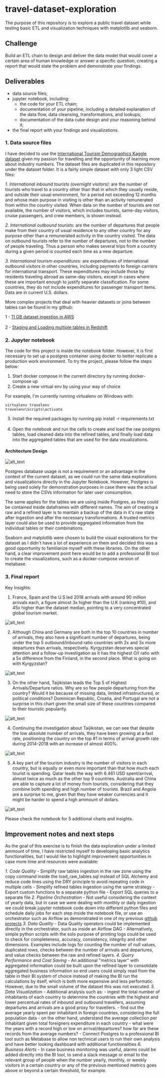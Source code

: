 # travel-dataset-exploration
The purpose of this repository is to explore a public travel dataset while testing basic ETL and visualization techniques with matplotlib and seaborn.

## Challenge

Build an ETL chain to design and deliver the data model that would cover a certain area of human knowledge or answer a specific question, creating a report that would state the problem and demonstrate your findings.

## Deliverables

- data source files;
- jupyter notebook, including:
    - the code for your ETL chain;
    - documentation of your pipeline, including a detailed explanation of the data flow, data cleansing, transformations, and lookups;
    - documentation of the data cube design and your reasoning behind it;
- the final report with your findings and visualizations.

### 1. Data source files

I have decided to use the [International Tourism Demographics Kaggle dataset](https://www.kaggle.com/datasets/ayushggarg/international-tourism-demographics) given my passion for travelling and the opportunity of learning more about industry numbers. The dataset files are duplicated in this repository under the dataset folder. It is a fairly simple dataset with only 3 light CSV files:

*1. International inbound tourists (overnight visitors):* are the number of tourists who travel to a country other than that in which they usually reside, and outside their usual environment, for a period not exceeding 12 months and whose main purpose in visiting is other than an activity remunerated from within the country visited. When data on the number of tourists are not available, the number of visitors, which includes tourists, same-day visitors, cruise passengers, and crew members, is shown instead.

*2. International outbound tourists:* are the number of departures that people make from their country of usual residence to any other country for any purpose other than a remunerated activity in the country visited. The data on outbound tourists refer to the number of departures, not to the number of people traveling. Thus a person who makes several trips from a country during a given period is counted each time as a new departure.

*3. International tourism expenditures:* are expenditures of international outbound visitors in other countries, including payments to foreign carriers for international transport. These expenditures may include those by residents traveling abroad as same-day visitors, except in cases where these are important enough to justify separate classification. For some countries, they do not include expenditures for passenger transport items. Data are in current U.S. dollars.

More complex projects that deal with heavier datasets or joins between tables can be found in my github:

1 - [11 GB dataset ingestion in AWS](https://github.com/mcanabrava/data-engineering-aws-mba-fiap) <br></br>
2 - [Staging and Loading multiple tables in Redshift](https://github.com/mcanabrava/udacity-aws-data-engineering/tree/main/2.%20Cloud%20Data%20Warehouses)

### 2. Jupyter notebook

The code for this project is inside the notebook folder. However, it is first necessary to set up a postgres container using docker to better replicate a production work environment. To try the project, please follow the steps below:

1. Start docker compose in the current directory by running docker-compose up
2. Create a new virtual env by using your way of choice

For example, I'm currently running virtualenv on Windows with:

```
virtualenv travelenv
travelenv\Scripts\activate
```

3. Install the required packages by running pip install -r requirements.txt <br></br>
4. Open the notebook and run the cells to create and load the raw postgres tables, load cleaned data into the refined tables, and finally load data into the aggregated tables that are used for the data visualizations.

#### Architecture Design

![alt_text](./images/architecture.png "Architecture")

Postgres database usage is not a requirement or an advantage in the context of the current dataset, as we could run the same data explorations and visualizations directly in the Jupyter Notebook. However, Postgres is being used solely for demonstration purposes in case there was the actual need to store the CSVs information for later user consumption. 

The same applies for the tables we are using inside Postgres, as they could be contained inside dataframes with different names. The aim of creating a raw and a refined layer is to mantain a backup of the data in it's raw state after ingestion and after the necessary transformations. A trusted metrics layer could also be used to provide aggregated information from the individual tables or their combinations. 

Seaborn and matplotlib were chosen to build the visual explorations for the dataset as I didn't have a lot of experience on them and decided this was a good opportunity to familiarize myself with these libraries. On the other hand, a clear improvement point here would be to add a professional BI tool to create the visualizations, such as a docker-compose version of metabase.


### 3. Final report

Key Insights:

1. France, Spain and the U.S led 2018 arrivals with around 90 million arrivals each, a figure almost 3x higher than the U.K (ranking #10), and 45x higher than the dataset median, pointing to a very concentrated global tourism market.

![alt_text](./images/top10arrivals.png "Top 10 Arrivals")

2. Although China and Germany are both in the top 10 countries in number of arrivals, they also have a significant number of departures, being under the top 5 outbound/inbound ratio countries with 2x and 3x more departures than arrivals, respectively. Kyrgyzstan deserves special attention and a follow-up investigation as it has the highest O/I ratio with a 5x difference from the Finland, in the second place. What is going on with Kyrgyzstan?

![alt_text](./images/OIRatio.png "Top 5 Highest O/I")

3. On the other hand, Taijikistan leads the Top 5 of Highest Arrivals/Departure ratios. Why are so few people departuring from the country? Would it be because of missing data, limited infrastructured, or political conditions? Dominican Republic, Croatia, and Portugal are not a surprise in this chart given the small size of these countries compared to their touristic popularity.

![alt_text](./images/IORatio.png "Top 5 Highest I/O")

4. Continuing the investigation about Taijikistan, we can see that despite the low absolute number of arrivals, they have been growing at a fast rate, positioning the country on the top #1 in terms of arrival growth rate during 2014-2018 with an increase of almost 400%. 

![alt_text](./images/highest_increase_in_arrivals.png "Fastest growing countries in arrivals")

5. A key part of the tourism industry is the number of visitors in each country, but is equally or even more important than that how much each tourist is spending. Qatar leads the way with 6.461 USD spent/arrival, almost twice as much as the other top 9 countries. Australia and China are able to capture a lot of money from tourists, considering that they combine both spending and high number of tourists. Brazil and Angola are a surprise to me, given that they have weaker currencies and it might be harder to spend a high ammount of dollars.

![alt_text](./images/arrivals_expenditure.png "Arrivals vs. Expenditure Rate")

Please check the notebook for 5 additional charts and insights. 

## Improvement notes and next steps

As the goal of this exercise is to finish the data exploration under a limited ammount of time, I have restricted myself to developing basic analytics functionalities, but I would like to highlight improvement opportunities in case more time and resources were available:

*1. Code Quality*
    - Simplify raw tables ingestion in the raw zone using the copy command inside the load_raw_tables.sql instead of SQL Alchemy and reduce code lines using the DRY principle to avoid repeating code in multiple cells
    - Simplify refined tables ingestion using the same strategy
    - Export custom functions to a separate python file
    - Export SQL queries to a separate file
*2. Pipeline Orchestration*
    - Not useful considering the context of yearly data, but in case we were dealing with monthly or daily ingestion we could break jupyter notebook code down into different python files and schedule daily jobs for each step inside the notebook file, or use an orchestrator such as Airflow as demonstrated in one of my previous [github projects](https://github.com/mcanabrava/udacity-aws-data-engineering/tree/main/4.%20Data%20Pipelines%20with%20Airflow)
*3. Data Quality*
    - Data Quality operators could be implemented directly in the orchestrator, such as inside an Airflow DAG
    - Alternatively, simple python scripts with the solo purpose of printing logs could be used to check for completeness, accuracy, consistency, integrity and other dimensions. Examples include logs for counting the number of null values, duplicated rows, checks between the number of arrivals and departures, and value checks between the raw and refined layers.
*4. Query Performance and Cost Saving*
    - An additional "metrics layer" with aggregated information could be built upon the refined layer to consolidate aggregated business information so end users could simply read from the table in their BI system of choice instead of making the BI run the calculations by itself, which is both more expensive and less performatic. However, due to the small volume of the dataset this was not executed.
*5. Data Visualization*
    - Additional analysis such as: 
        - ingest the total number of inhabitants of each country to determine the countries with the highest and lower percentual rates of inbound and outbound travellers, assuming  departures and arrivals are a good proxy for travellers.
        - find out the average yearly spent per inhabitant in foreign countries, considering the full population data
        - on the other hand, understand the average collection per inhabitant given total foreigners expenditure in each country
        - what were the years with a record high or low on arrival/departures? how far are these records from the average numbers?
    - Connect Postgres to a professional BI tool such as Metabase to allow non technical users to run their own analysis and have better looking dashboard with additional functionalities
*6. Business Alerts*
    - In case business monitoring was useful, alarms could be added directly into the BI tool, to send a slack message or email to the relevant group of people when the number yearly, monthly, or weekly visitors in a certain country or any of the previous mentioned metrics goes above or beyond a certain threshold, for example.